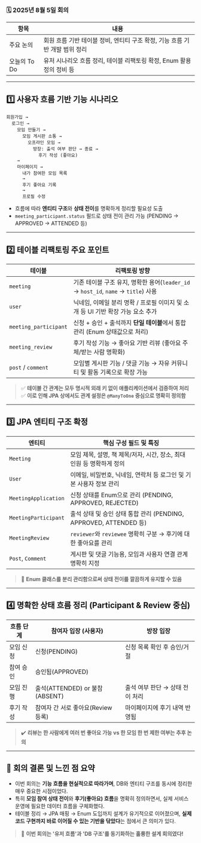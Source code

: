 ### 🗓️ 2025년 8월 5일 회의

| 항목        | 내용                                                                   |
|-------------|------------------------------------------------------------------------|
| 주요 논의   | 회원 흐름 기반 테이블 정비, 엔티티 구조 확정, 기능 흐름 기반 개발 범위 정리 |
| 오늘의 To Do | 유저 시나리오 흐름 정리, 테이블 리팩토링 확정, Enum 활용 정의 정비 등        |

---

## 1️⃣ 사용자 흐름 기반 기능 시나리오

```
회원가입 →
  로그인 →
    모임 만들기 →
      모임 게시판 소통 →
        오프라인 모임 →
          방장: 출석 여부 판단 → 종료 →
            후기 작성 (좋아요)
    →
    마이페이지 →
      내가 참여한 모임 목록
      →
      후기 좋아요 기록
      →
      프로필 수정
```

- 흐름에 따라 **엔티티 구조**와 **상태 전이**를 명확하게 정리할 필요성 도출
- `meeting_participant.status` 필드로 상태 전이 관리 가능 (PENDING → APPROVED → ATTENDED 등)

---

## 2️⃣ 테이블 리팩토링 주요 포인트

| 테이블          | 리팩토링 방향                                                               |
|------------------|---------------------------------------------------------------------------|
| `meeting`        | 기존 테이블 구조 유지, 명확한 용어(`leader_id` → `host_id`, `name` → `title`) 사용 |
| `user`           | 닉네임, 이메일 분리 명확 / 프로필 이미지 및 소개 등 UI 기반 확장 가능 요소 추가     |
| `meeting_participant` | 신청 + 승인 + 출석까지 **단일 테이블**에서 통합 관리 (Enum 상태값으로 처리)         |
| `meeting_review` | 후기 작성 기능 → 좋아요 기반 리뷰 (좋아요 주체/받는 사람 명확화)                     |
| `post` / `comment` | 모임별 게시판 기능 / 댓글 기능 → 자유 커뮤니티 및 활동 기록으로 확장 가능              |

> ✅ **테이블 간 관계는 모두 명시적 외래 키 없이 애플리케이션에서 검증하여 처리**  
> ✅ **이로 인해 JPA 상에서도 관계 설정은 `@ManyToOne` 중심으로 명확히 정의함**

---

## 3️⃣ JPA 엔티티 구조 확정

| 엔티티              | 핵심 구성 필드 및 특징                                                       |
|----------------------|---------------------------------------------------------------------------|
| `Meeting`            | 모임 제목, 설명, 책 제목/저자, 시간, 장소, 최대 인원 등 명확하게 정의             |
| `User`               | 이메일, 비밀번호, 닉네임, 연락처 등 로그인 및 기본 사용자 정보 관리                 |
| `MeetingApplication` | 신청 상태를 Enum으로 관리 (PENDING, APPROVED, REJECTED)                        |
| `MeetingParticipant` | 출석 상태 및 승인 상태 통합 관리 (PENDING, APPROVED, ATTENDED 등)               |
| `MeetingReview`      | `reviewer`와 `reviewee` 명확히 구분 → 후기에 대한 좋아요를 관리                    |
| `Post`, `Comment`    | 게시판 및 댓글 기능용, 모임과 사용자 연결 관계 명확히 지정                        |

> 🧩 **Enum 클래스를 분리 관리함으로써 상태 전이를 깔끔하게 유지할 수 있음**

---

## 4️⃣ 명확한 상태 흐름 정리 (Participant & Review 중심)

| 흐름 단계     | 참여자 입장 (사용자)                 | 방장 입장                        |
|--------------|--------------------------------------|---------------------------------|
| 모임 신청     | 신청(PENDING)                         | 신청 목록 확인 후 승인/거절       |
| 참여 승인     | 승인됨(APPROVED)                     |                                  |
| 모임 진행     | 출석(ATTENDED) or 불참(ABSENT)       | 출석 여부 판단 → 상태 전이 처리    |
| 후기 작성     | 참여자 간 서로 좋아요(Review 등록)    | 마이페이지에 후기 내역 반영됨       |

> ✔️ **리뷰는 한 사람에게 여러 번 좋아요 가능 vs 한 모임 한 번 제한 여부는 추후 논의**


---

## 🧠 회의 결론 및 느낀 점 요약

- 이번 회의는 **기능 흐름을 현실적으로 따라가며**, DB와 엔티티 구조를 동시에 정리한 매우 중요한 시점이었다.
- 특히 **모임 참여 상태 전이**와 **후기(좋아요) 흐름**을 명확히 정의하면서, 실제 서비스 운영에 필요한 데이터 흐름을 구체화했다.
- 테이블 정리 → JPA 매핑 → Enum 도입까지 설계가 유기적으로 이어졌으며,
  **실제 코드 구현까지 바로 이어질 수 있는 기반을 닦았다**는 점에서 큰 의미가 있다.

> 🙌 **이번 회의는 '유저 흐름'과 'DB 구조'를 동기화하는 훌륭한 설계 회의였다!**